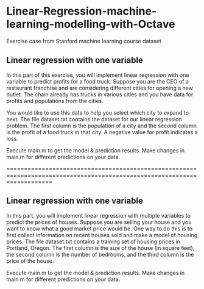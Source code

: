 # Linear-Regression-machine-learning-modelling-with-Octave

Exercise case from Stanford machine learning course dataset

Linear regression with one variable
------------------------------------
In this part of this exercise, you will implement linear regression with one variable to predict profits for a food truck. 
Suppose you are the CEO of a restaurant franchise and are considering different cities for opening a new outlet.
The chain already has trucks in various cities and you have data for profits and populations from the cities.

You would like to use this data to help you select which city to expand to next.
The file dataset.txt contains the dataset for our linear regression problem. 
The first column is the population of a city and the second column is the profit of a food truck in that city. 
A negative value for profit indicates a loss.

Execute main.m to get the model & prediction results. Make changes in main.m for different predictions on your data.

=========================================================================================================================

Linear regression with one variable
------------------------------------
In this part, you will implement linear regression with multiple variables to predict the prices of houses. 
Suppose you are selling your house and you want to know what a good market price would be. 
One way to do this is to first collect information on recent houses sold and make a model of housing prices.
The file dataset.txt contains a training set of housing prices in Portland, Oregon. 
The first column is the size of the house (in square feet), 
the second column is the number of bedrooms, 
and the third column is the price of the house.

Execute main.m to get the model & prediction results. Make changes in main.m for different predictions on your data.
